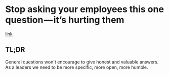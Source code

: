 # Stop asking your employees this one question — it’s hurting them

[link](https://m.signalvnoise.com/stop-asking-your-employees-this-one-question-its-hurting-them-d9dfcac66720)

## TL;DR

General questions won't encourage to give honest and valuable answers. As a leaders we need to be more specific, more open, more humble.
